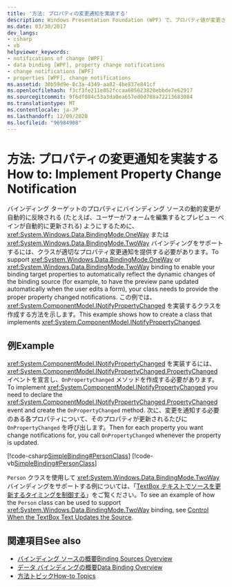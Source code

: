 ```yaml
---
title: '方法: プロパティの変更通知を実装する'
description: Windows Presentation Foundation (WPF) で、プロパティ値が変更されたときにプロパティがバインディング ソースに自動的に通知できるようにします。
ms.date: 03/30/2017
dev_langs:
- csharp
- vb
helpviewer_keywords:
- notifications of change [WPF]
- data binding [WPF], property change notifications
- change notifications [WPF]
- properties [WPF], change notifications
ms.assetid: 30b59d9e-8c3a-4349-aa82-4be837e841cf
ms.openlocfilehash: f3cf3fe211e852fccaa605623820ebbde7e62917
ms.sourcegitcommit: 9f6df084c53a3da0ea657ed0d708a72213683084
ms.translationtype: MT
ms.contentlocale: ja-JP
ms.lasthandoff: 12/09/2020
ms.locfileid: "96984908"
---
```

# <a name="how-to-implement-property-change-notification"></a><span data-ttu-id="56dd3-103">方法: プロパティの変更通知を実装する</span><span class="sxs-lookup"><span data-stu-id="56dd3-103">How to: Implement Property Change Notification</span></span>
<span data-ttu-id="56dd3-104">バインディング ターゲットのプロパティにバインディング ソースの動的変更が自動的に反映される (たとえば、ユーザーがフォームを編集するとプレビュー ペインが自動的に更新される) ようにするために、<xref:System.Windows.Data.BindingMode.OneWay> または <xref:System.Windows.Data.BindingMode.TwoWay> バインディングをサポートするには、クラスが適切なプロパティ変更通知を提供する必要があります。</span><span class="sxs-lookup"><span data-stu-id="56dd3-104">To support <xref:System.Windows.Data.BindingMode.OneWay> or <xref:System.Windows.Data.BindingMode.TwoWay> binding to enable your binding target properties to automatically reflect the dynamic changes of the binding source (for example, to have the preview pane updated automatically when the user edits a form), your class needs to provide the proper property changed notifications.</span></span> <span data-ttu-id="56dd3-105">この例では、<xref:System.ComponentModel.INotifyPropertyChanged> を実装するクラスを作成する方法を示します。</span><span class="sxs-lookup"><span data-stu-id="56dd3-105">This example shows how to create a class that implements <xref:System.ComponentModel.INotifyPropertyChanged>.</span></span>  
  
## <a name="example"></a><span data-ttu-id="56dd3-106">例</span><span class="sxs-lookup"><span data-stu-id="56dd3-106">Example</span></span>  
 <span data-ttu-id="56dd3-107"><xref:System.ComponentModel.INotifyPropertyChanged> を実装するには、<xref:System.ComponentModel.INotifyPropertyChanged.PropertyChanged> イベントを宣言し、`OnPropertyChanged` メソッドを作成する必要があります。</span><span class="sxs-lookup"><span data-stu-id="56dd3-107">To implement <xref:System.ComponentModel.INotifyPropertyChanged> you need to declare the <xref:System.ComponentModel.INotifyPropertyChanged.PropertyChanged> event and create the `OnPropertyChanged` method.</span></span> <span data-ttu-id="56dd3-108">次に、変更を通知する必要のある各プロパティについて、そのプロパティが更新されるたびに `OnPropertyChanged` を呼び出します。</span><span class="sxs-lookup"><span data-stu-id="56dd3-108">Then for each property you want change notifications for, you call `OnPropertyChanged` whenever the property is updated.</span></span>  
  
 [!code-csharp[SimpleBinding#PersonClass](~/samples/snippets/csharp/VS_Snippets_Wpf/SimpleBinding/CSharp/Person.cs#personclass)]
 [!code-vb[SimpleBinding#PersonClass](~/samples/snippets/visualbasic/VS_Snippets_Wpf/SimpleBinding/VisualBasic/Person.vb#personclass)]  
  
 <span data-ttu-id="56dd3-109">`Person` クラスを使用して <xref:System.Windows.Data.BindingMode.TwoWay> バインディングをサポートする例については、「[TextBox テキストでソースを更新するタイミングを制御する](how-to-control-when-the-textbox-text-updates-the-source.md)」をご覧ください。</span><span class="sxs-lookup"><span data-stu-id="56dd3-109">To see an example of how the `Person` class can be used to support <xref:System.Windows.Data.BindingMode.TwoWay> binding, see [Control When the TextBox Text Updates the Source](how-to-control-when-the-textbox-text-updates-the-source.md).</span></span>  
  
## <a name="see-also"></a><span data-ttu-id="56dd3-110">関連項目</span><span class="sxs-lookup"><span data-stu-id="56dd3-110">See also</span></span>

- [<span data-ttu-id="56dd3-111">バインディング ソースの概要</span><span class="sxs-lookup"><span data-stu-id="56dd3-111">Binding Sources Overview</span></span>](binding-sources-overview.md)
- [<span data-ttu-id="56dd3-112">データ バインディングの概要</span><span class="sxs-lookup"><span data-stu-id="56dd3-112">Data Binding Overview</span></span>](/dotnet/desktop-wpf/data/data-binding-overview)
- [<span data-ttu-id="56dd3-113">方法トピック</span><span class="sxs-lookup"><span data-stu-id="56dd3-113">How-to Topics</span></span>](data-binding-how-to-topics.md)
